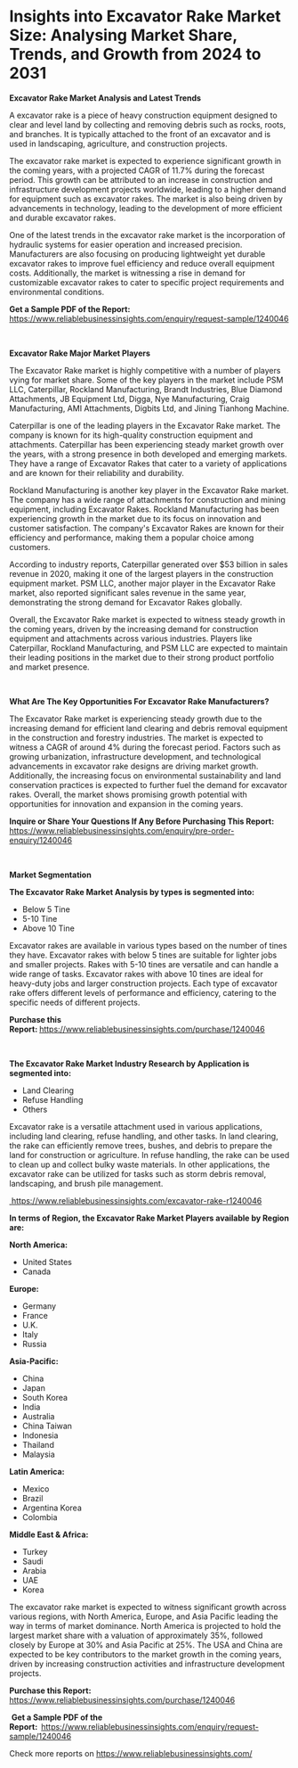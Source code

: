 <p><h1>Insights into Excavator Rake Market Size: Analysing Market Share, Trends, and Growth from 2024 to 2031</h1></p><p><strong>Excavator Rake Market Analysis and Latest Trends</strong></p>
<p><p>A excavator rake is a piece of heavy construction equipment designed to clear and level land by collecting and removing debris such as rocks, roots, and branches. It is typically attached to the front of an excavator and is used in landscaping, agriculture, and construction projects.</p><p>The excavator rake market is expected to experience significant growth in the coming years, with a projected CAGR of 11.7% during the forecast period. This growth can be attributed to an increase in construction and infrastructure development projects worldwide, leading to a higher demand for equipment such as excavator rakes. The market is also being driven by advancements in technology, leading to the development of more efficient and durable excavator rakes.</p><p>One of the latest trends in the excavator rake market is the incorporation of hydraulic systems for easier operation and increased precision. Manufacturers are also focusing on producing lightweight yet durable excavator rakes to improve fuel efficiency and reduce overall equipment costs. Additionally, the market is witnessing a rise in demand for customizable excavator rakes to cater to specific project requirements and environmental conditions.</p></p>
<p><strong>Get a Sample PDF of the Report:&nbsp;</strong> <a href="https://www.reliablebusinessinsights.com/enquiry/request-sample/1240046">https://www.reliablebusinessinsights.com/enquiry/request-sample/1240046</a></p>
<p>&nbsp;</p>
<p><strong>Excavator Rake Major Market Players</strong></p>
<p><p>The Excavator Rake market is highly competitive with a number of players vying for market share. Some of the key players in the market include PSM LLC, Caterpillar, Rockland Manufacturing, Brandt Industries, Blue Diamond Attachments, JB Equipment Ltd, Digga, Nye Manufacturing, Craig Manufacturing, AMI Attachments, Digbits Ltd, and Jining Tianhong Machine.</p><p>Caterpillar is one of the leading players in the Excavator Rake market. The company is known for its high-quality construction equipment and attachments. Caterpillar has been experiencing steady market growth over the years, with a strong presence in both developed and emerging markets. They have a range of Excavator Rakes that cater to a variety of applications and are known for their reliability and durability.</p><p>Rockland Manufacturing is another key player in the Excavator Rake market. The company has a wide range of attachments for construction and mining equipment, including Excavator Rakes. Rockland Manufacturing has been experiencing growth in the market due to its focus on innovation and customer satisfaction. The company's Excavator Rakes are known for their efficiency and performance, making them a popular choice among customers.</p><p>According to industry reports, Caterpillar generated over $53 billion in sales revenue in 2020, making it one of the largest players in the construction equipment market. PSM LLC, another major player in the Excavator Rake market, also reported significant sales revenue in the same year, demonstrating the strong demand for Excavator Rakes globally.</p><p>Overall, the Excavator Rake market is expected to witness steady growth in the coming years, driven by the increasing demand for construction equipment and attachments across various industries. Players like Caterpillar, Rockland Manufacturing, and PSM LLC are expected to maintain their leading positions in the market due to their strong product portfolio and market presence.</p></p>
<p>&nbsp;</p>
<p><strong>What Are The Key Opportunities For Excavator Rake Manufacturers?</strong></p>
<p><p>The Excavator Rake market is experiencing steady growth due to the increasing demand for efficient land clearing and debris removal equipment in the construction and forestry industries. The market is expected to witness a CAGR of around 4% during the forecast period. Factors such as growing urbanization, infrastructure development, and technological advancements in excavator rake designs are driving market growth. Additionally, the increasing focus on environmental sustainability and land conservation practices is expected to further fuel the demand for excavator rakes. Overall, the market shows promising growth potential with opportunities for innovation and expansion in the coming years.</p></p>
<p><strong>Inquire or Share Your Questions If Any Before Purchasing This Report:</strong> <a href="https://www.reliablebusinessinsights.com/enquiry/pre-order-enquiry/1240046">https://www.reliablebusinessinsights.com/enquiry/pre-order-enquiry/1240046</a></p>
<p>&nbsp;</p>
<p><strong>Market Segmentation</strong></p>
<p><strong>The Excavator Rake Market Analysis by types is segmented into:</strong></p>
<p><ul><li>Below 5 Tine</li><li>5-10 Tine</li><li>Above 10 Tine</li></ul></p>
<p><p>Excavator rakes are available in various types based on the number of tines they have. Excavator rakes with below 5 tines are suitable for lighter jobs and smaller projects. Rakes with 5-10 tines are versatile and can handle a wide range of tasks. Excavator rakes with above 10 tines are ideal for heavy-duty jobs and larger construction projects. Each type of excavator rake offers different levels of performance and efficiency, catering to the specific needs of different projects.</p></p>
<p><strong>Purchase this Report:&nbsp;</strong><a href="https://www.reliablebusinessinsights.com/purchase/1240046">https://www.reliablebusinessinsights.com/purchase/1240046</a></p>
<p>&nbsp;</p>
<p><strong>The Excavator Rake Market Industry Research by Application is segmented into:</strong></p>
<p><ul><li>Land Clearing</li><li>Refuse Handling</li><li>Others</li></ul></p>
<p><p>Excavator rake is a versatile attachment used in various applications, including land clearing, refuse handling, and other tasks. In land clearing, the rake can efficiently remove trees, bushes, and debris to prepare the land for construction or agriculture. In refuse handling, the rake can be used to clean up and collect bulky waste materials. In other applications, the excavator rake can be utilized for tasks such as storm debris removal, landscaping, and brush pile management.</p></p>
<p><a href="https://www.reliablebusinessinsights.com/excavator-rake-r1240046">&nbsp;https://www.reliablebusinessinsights.com/excavator-rake-r1240046</a></p>
<p><strong>In terms of Region, the Excavator Rake Market Players available by Region are:</strong></p>
<p>
    <p> <strong> North America: </strong>
        <ul>
            <li>United States</li>
            <li>Canada</li>
        </ul>
        </p> 
    <p> <strong> Europe: </strong>
        <ul>
            <li>Germany</li>
            <li>France</li>
            <li>U.K.</li>
            <li>Italy</li>
            <li>Russia</li>
        </ul>
        </p> 
    <p> <strong> Asia-Pacific: </strong>
        <ul>
            <li>China</li>
            <li>Japan</li>
            <li>South Korea</li>
            <li>India</li>
            <li>Australia</li>
            <li>China Taiwan</li>
            <li>Indonesia</li>
            <li>Thailand</li>
            <li>Malaysia</li>
        </ul>
        </p> 
    <p> <strong> Latin America: </strong>
        <ul>
            <li>Mexico</li>
            <li>Brazil</li>
            <li>Argentina Korea</li>
            <li>Colombia</li>
        </ul>
        </p> 
    <p> <strong> Middle East & Africa: </strong>
        <ul>
            <li>Turkey</li>
            <li>Saudi</li>
            <li>Arabia</li>
            <li>UAE</li>
            <li>Korea</li>
        </ul>
    </p>
    </p>
<p><p>The excavator rake market is expected to witness significant growth across various regions, with North America, Europe, and Asia Pacific leading the way in terms of market dominance. North America is projected to hold the largest market share with a valuation of approximately 35%, followed closely by Europe at 30% and Asia Pacific at 25%. The USA and China are expected to be key contributors to the market growth in the coming years, driven by increasing construction activities and infrastructure development projects.</p></p>
<p><strong>Purchase this Report: </strong><a href="https://www.reliablebusinessinsights.com/purchase/1240046">https://www.reliablebusinessinsights.com/purchase/1240046</a></p>
<p>&nbsp;<strong>Get a Sample PDF of the Report:&nbsp;&nbsp;</strong><a href="https://www.reliablebusinessinsights.com/enquiry/request-sample/1240046">https://www.reliablebusinessinsights.com/enquiry/request-sample/1240046</a></p>
<p><strong></strong></p>
<p>Check more reports on <a href="https://www.reliablebusinessinsights.com/">https://www.reliablebusinessinsights.com/</a></p>